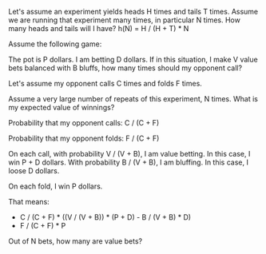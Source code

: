 Let's assume an experiment yields heads H times and tails T times.
Assume we are running that experiment many times, in particular N times.
How many heads and tails will I have? 
h(N) = H / (H + T) * N



Assume the following game:

The pot is P dollars. I am betting D dollars. If in this situation, I make
V value bets balanced with B bluffs, how many times should
my opponent call?

Let's assume my opponent calls C times and folds F times. 

Assume a very large number of repeats of this experiment, N times.
What is my expected value of winnings?

Probability that my opponent calls: 
C / (C + F)

Probability that my opponent folds:
F / (C + F)

On each call, with probability V / (V + B), I am value betting.
In this case, I win P + D dollars.
With probability B / (V + B), I am bluffing.
In this case, I loose D dollars.

On each fold, I win P dollars. 

That means:

* C / (C + F) * ((V / (V + B)) * (P + D) - B / (V + B) * D)
* F / (C + F) * P

Out of N bets, how many are value bets?




